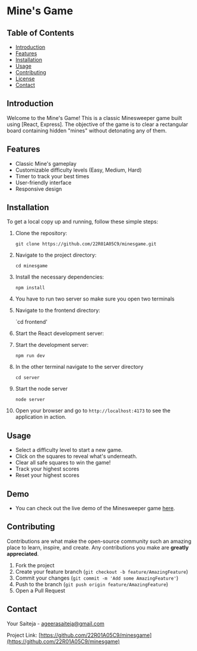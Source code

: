 # Mine's Game

## Table of Contents

- [Introduction](#introduction)
- [Features](#features)
- [Installation](#installation)
- [Usage](#usage)
- [Contributing](#contributing)
- [License](#license)
- [Contact](#contact)

## Introduction

Welcome to the Mine's Game! This is a classic Minesweeper game built using [React, Express]. The objective of the game is to clear a rectangular board containing hidden "mines" without detonating any of them.

## Features

- Classic Mine's gameplay
- Customizable difficulty levels (Easy, Medium, Hard)
- Timer to track your best times
- User-friendly interface
- Responsive design

## Installation

To get a local copy up and running, follow these simple steps:

1. Clone the repository:

    `git clone https://github.com/22R01A05C9/minesgame.git`

2. Navigate to the project directory:

    `cd minesgame`

3. Install the necessary dependencies:

    `npm install`

4. You have to run two server so make sure you open two terminals

5. Navigate to the frontend directory:

    `cd frontend'

6. Start the React development server:

7. Start the development server:

    `npm run dev`

8. In the other terminal navigate to the server directory
    
    `cd server`

9. Start the node server

    `node server`

10. Open your browser and go to `http://localhost:4173` to see the application in action.

## Usage

- Select a difficulty level to start a new game.
- Click on the squares to reveal what's underneath.
- Clear all safe squares to win the game!
- Track your highest scores
- Reset your highest scores

## Demo

- You can check out the live demo of the Minesweeper game [here](https://mines.saiteja.fun).

## Contributing

Contributions are what make the open-source community such an amazing place to learn, inspire, and create. Any contributions you make are **greatly appreciated**.

1. Fork the project
2. Create your feature branch (`git checkout -b feature/AmazingFeature`)
3. Commit your changes (`git commit -m 'Add some AmazingFeature'`)
4. Push to the branch (`git push origin feature/AmazingFeature`)
5. Open a Pull Request

## Contact

Your Saiteja - [ageerasaiteja@gmail.com](mailto:ageerasaiteja@gmail.com)

Project Link: [https://github.com/22R01A05C9/minesgame](https://github.com/22R01A05C9/minesgame)



